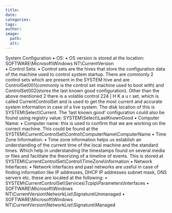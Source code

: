 ```yaml
---
title: 
date: 
categories: 
tags: 
author: 
image:
  path: 
  alt: 
---
```

System Configuration 
▪ OS: 
▪ OS version is stored at the location: SOFTWARE\Microsoft\Windows NT\CurrentVersion  
▪ Control Sets: 
▪ Control sets are the hives that store the configuration data of the machine used to control 
system startup. There are commonly 2 control sets which are present in the SYSTEM hive and are 
ControlSet001(commonly is the control set machine used to boot with) and ControlSet002(stores 
the last known good configuration). Other than the above mentioned 2 there is a volatile control 
224 | H K a u r 
set, which is called CurrentControlSet and is used to get the most current and accurate system 
information in case of a live system. The disk location of this is SYSTEM\Select\Current. The ‘last 
known good’ configuration could also be found using registry value: 
SYSTEM\Select\LastKnownGood 
▪ Computer Name: 
▪ Computer name: this is used to confirm that we are working on the correct machine. This could 
be found at the SYSTEM\CurrentControlSet\Control\ComputerName\ComputerName 
▪ Time Zone Information: 
▪ Time zone information helps us establish an understanding of the current time of the local 
machine and the standard times. Which help in understanding the timestamps found on several 
media or files and facilitate the theorizing of a timeline of events. This is stored at 
SYSTEM\CurrentControlSet\Control\TimeZone\Information 
▪ Network Interfaces: 
▪ Network interfaces and past networks are useful in case of finding information like IP addresses, 
DHCP IP addresses subnet mask, DNS servers etc. these are located at the following: 
• SYSTEM\CurrentControlSet\Services\Tcpip\Parameters\Interfaces 
• SOFTWARE\Microsoft\Windows NT\CurrentVersion\NetworkList\Signature\Unmanaged 
• SOFTWARE\Microsoft\Windows NT\CurrentVersion\NetworkList\Signature\Managed 
